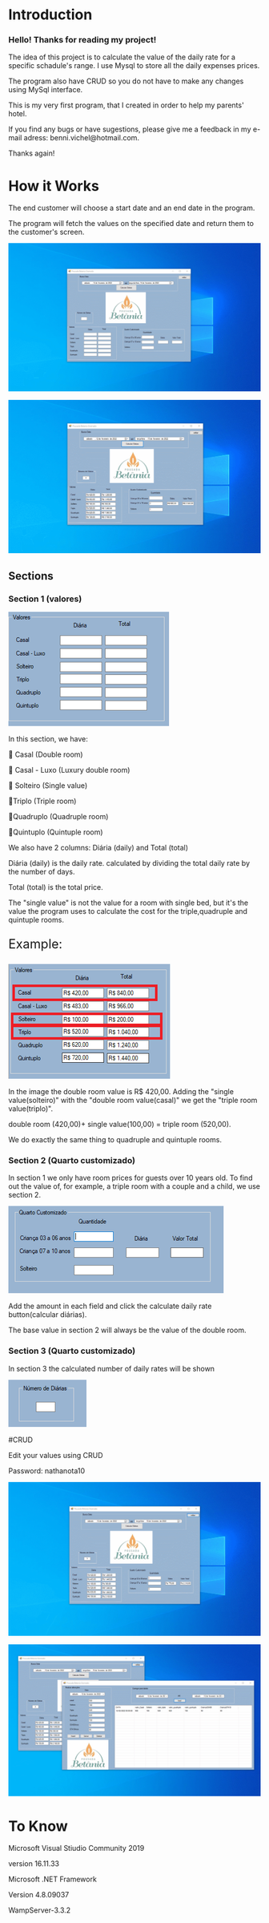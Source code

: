 # Introduction
<h3>
Hello! Thanks for reading my project!
</h3>

<p>The idea of this project is to calculate the value of the daily rate for a specific schadule's range. I use Mysql to store all the daily expenses prices.</p>
<p>The program also have CRUD so you do not have to make any changes using MySql interface.</p>
<p>This is my very first program, that I created in order to help my parents' hotel.</p>
<p>If you find any bugs or have sugestions, please give me a feedback in my e-mail adress: benni.vichel@hotmail.com.
</p>
<p>Thanks again!</p>

# How it Works

<p>
The end customer will choose a start date and an end date in the program.</p>
<p>The program will fetch the values ​​on the specified date and return them to the customer's screen.</p>

![](gifs/1.gif)

![](gifs/2.gif)

<p></p>

## Sections

 ### Section 1 (valores)

![section 1](images/section%201.png)

<p>In this section, we have:</p>
<p>🛌 Casal (Double room)</p>
<p>🛌 Casal - Luxo (Luxury double room)</p>
<p>🛌 Solteiro (Single value)</p>
<p>🛌Triplo (Triple room)</p>
<p>🛌Quadruplo (Quadruple room)</p>
<p>🛌Quintuplo (Quintuple room)</p>

<p>We also have 2 columns: Diária (daily) and Total (total)</p>
<p>Diária (daily) is the daily rate. calculated by dividing the total daily rate by the number of days.</p>
<p>Total (total) is the total price.</p>
<p>The "single value" is not the value for a room with single bed, but it's the value the program uses to calculate the cost for the triple,quadruple and quintuple rooms.</p>

<p style="font-size: 25px;">Example:</p>

![example](images/example.png)

<p>In the image the double room value is R$ 420,00. Adding the "single value(solteiro)" with the "double room value(casal)" we get the "triple room value(triplo)".</p>
<p>double room (420,00)+ single value(100,00) = triple room (520,00).</p>
<p>We do exactly the same thing to quadruple and quintuple rooms.</p>

### Section 2 (Quarto customizado)
<p>In section 1 we only have room prices for guests over 10 years old. To find out the value of, for example, a triple room with a couple and a child, we use section 2.</p>

![section 2](images/section%202.png)

<p>Add the amount in each field and click the calculate daily rate button(calcular diárias).</p>
<p>The base value in section 2 will always be the value of the double room.</p>

### Section 3 (Quarto customizado)
<p>In section 3 the calculated number of daily rates will be shown</p>

![section 3](images/section%203.png)

#CRUD
<p>Edit your values using CRUD</p>
<p>Password: nathanota10</p>

![](gifs/3.gif)

![](gifs/4.gif)

# To Know
<p>Microsoft Visual Stiudio Community 2019</p>
<p>version 16.11.33</p>
<p>Microsoft .NET Framework</p>
<p>Version 4.8.09037</p>
<p>WampServer-3.3.2</p>

